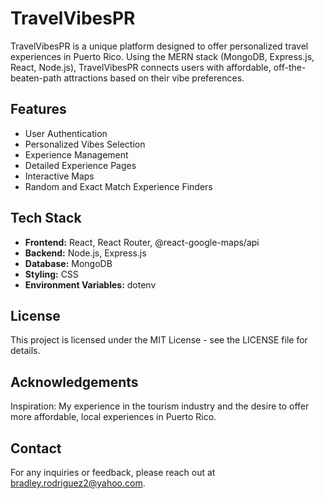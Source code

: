 # TravelVibesPR

TravelVibesPR is a unique platform designed to offer personalized travel experiences in Puerto Rico. Using the MERN stack (MongoDB, Express.js, React, Node.js), TravelVibesPR connects users with affordable, off-the-beaten-path attractions based on their vibe preferences.

## Features

- User Authentication
- Personalized Vibes Selection
- Experience Management
- Detailed Experience Pages
- Interactive Maps
- Random and Exact Match Experience Finders

## Tech Stack

- **Frontend:** React, React Router, @react-google-maps/api
- **Backend:** Node.js, Express.js
- **Database:** MongoDB
- **Styling:** CSS
- **Environment Variables:** dotenv

## License
This project is licensed under the MIT License - see the LICENSE file for details.

## Acknowledgements
Inspiration: My experience in the tourism industry and the desire to offer more affordable, local experiences in Puerto Rico.

## Contact
For any inquiries or feedback, please reach out at bradley.rodriguez2@yahoo.com.
